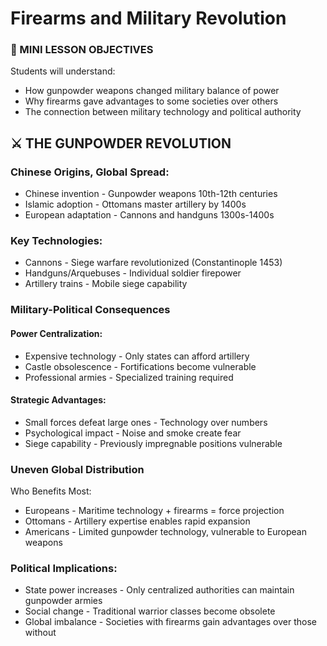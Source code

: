 # Firearms and Military Revolution

### 🎯 MINI LESSON OBJECTIVES
Students will understand:

- How gunpowder weapons changed military balance of power
- Why firearms gave advantages to some societies over others
- The connection between military technology and political authority


## ⚔️ THE GUNPOWDER REVOLUTION
### Chinese Origins, Global Spread:

- Chinese invention - Gunpowder weapons 10th-12th centuries
- Islamic adoption - Ottomans master artillery by 1400s
- European adaptation - Cannons and handguns 1300s-1400s

### Key Technologies:

- Cannons - Siege warfare revolutionized (Constantinople 1453)
- Handguns/Arquebuses - Individual soldier firepower
- Artillery trains - Mobile siege capability

### Military-Political Consequences
#### Power Centralization:

- Expensive technology - Only states can afford artillery
- Castle obsolescence - Fortifications become vulnerable
- Professional armies - Specialized training required

#### Strategic Advantages:

- Small forces defeat large ones - Technology over numbers
- Psychological impact - Noise and smoke create fear
- Siege capability - Previously impregnable positions vulnerable

### Uneven Global Distribution
Who Benefits Most:

- Europeans - Maritime technology + firearms = force projection
- Ottomans - Artillery expertise enables rapid expansion
- Americans - Limited gunpowder technology, vulnerable to European weapons

### Political Implications:

- State power increases - Only centralized authorities can maintain gunpowder armies
- Social change - Traditional warrior classes become obsolete
- Global imbalance - Societies with firearms gain advantages over those without
